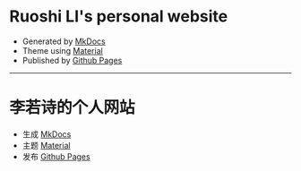 # Ruoshi LI's personal website

- Generated by [MkDocs](https://www.mkdocs.org)
- Theme using [Material](https://squidfunk.github.io/mkdocs-material/)
- Published by [Github Pages](https://pages.github.com)

---

# 李若诗的个人网站

- 生成 [MkDocs](https://www.mkdocs.org)
- 主题 [Material](https://squidfunk.github.io/mkdocs-material/)
- 发布 [Github Pages](https://pages.github.com)


